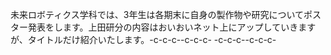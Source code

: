 未来ロボティクス学科では、3年生は各期末に自身の製作物や研究についてポスター発表をします。上田研分の内容はおいおいネット上にアップしていきますが、タイトルだけ紹介いたします。-c-c-c--c-c-c-&nbsp;-c-c-c--c-c-c-&nbsp;
